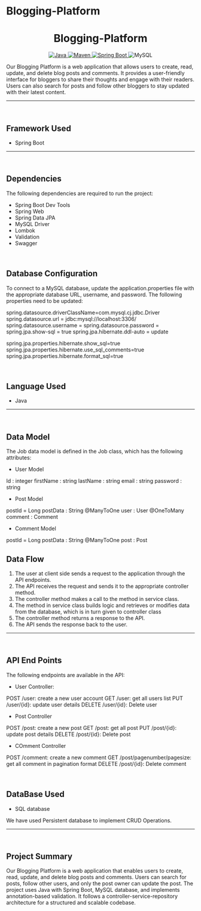 # Blogging-Platform<h1 align = "center"> Blogging-Platform </h1>

<p align="center">
<a href="Java url">
    <img alt="Java" src="https://img.shields.io/badge/Java->=8-darkblue.svg" />
</a>
<a href="Maven url" >
    <img alt="Maven" src="https://img.shields.io/badge/maven-3.0.5-brightgreen.svg" />
</a>
<a href="Spring Boot url" >
    <img alt="Spring Boot" src="https://img.shields.io/badge/Spring Boot-3.1.2-brightgreen.svg" />
</a>
  
<a >
    <img alt="MySQL" src="https://img.shields.io/badge/MySQL-blue.svg">
</a>
</p>
   
Our Blogging Platform is a web application that allows users to create, read, update, and delete blog posts and comments. It provides a user-friendly interface for bloggers to share their thoughts and engage with their readers. Users can also search for posts and follow other bloggers to stay updated with their latest content.

---
<br>

## Framework Used
* Spring Boot

---
<br>

## Dependencies
The following dependencies are required to run the project:

* Spring Boot Dev Tools
* Spring Web
* Spring Data JPA
* MySQL Driver
* Lombok
* Validation
* Swagger

<br>

## Database Configuration
To connect to a MySQL database, update the application.properties file with the appropriate database URL, username, and password. The following properties need to be updated:

spring.datasource.driverClassName=com.mysql.cj.jdbc.Driver
spring.datasource.url = jdbc:mysql://localhost:3306/<DatabaseName>
spring.datasource.username = <userName>
spring.datasource.password = <password>
spring.jpa.show-sql = true
spring.jpa.hibernate.ddl-auto = update

spring.jpa.properties.hibernate.show_sql=true
spring.jpa.properties.hibernate.use_sql_comments=true
spring.jpa.properties.hibernate.format_sql=true


<br>

## Language Used
* Java

---
<br>

## Data Model

The Job data model is defined in the Job class, which has the following attributes:
<br>

* User Model

Id : integer
firstName : string
lastName : string
email : string
password : string


* Post Model

postId = Long
postData : String
@ManyToOne
user : User
@OneToMany
comment : Comment


* Comment Model

postId = Long
postData : String
@ManyToOne
post : Post





## Data Flow

1. The user at client side sends a request to the application through the API endpoints.
2. The API receives the request and sends it to the appropriate controller method.
3. The controller method makes a call to the method in service class.
4. The method in service class builds logic and retrieves or modifies data from the database, which is in turn given to controller class
5. The controller method returns a response to the API.
6. The API sends the response back to the user.

---

<br>


## API End Points 

The following endpoints are available in the API:

* User Controller:

POST /user: create a new user account
GET /user: get all users list
PUT /user/{id}: update user details
DELETE /user/{id}: Delete user


* Post Controller

POST /post: create a new post
GET /post: get all post
PUT /post/{id}: update post details
DELETE /post/{id}: Delete post

* COmment Controller

POST /comment: create a new comment
GET /post/pagenumber/pagesize: get all comment in pagination format 
DELETE /post/{id}: Delete comment


<br>

## DataBase Used
* SQL database

We have used Persistent database to implement CRUD Operations.

---
<br>

## Project Summary

Our Blogging Platform is a web application that enables users to create, read, update, and delete blog posts and comments. Users can search for posts, follow other users, and only the post owner can update the post. The project uses Java with Spring Boot, MySQL database, and implements annotation-based validation. It follows a controller-service-repository architecture for a structured and scalable codebase.
